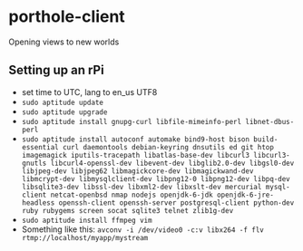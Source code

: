 # porthole-client

Opening views to new worlds

## Setting up an rPi

 * set time to UTC, lang to en_us UTF8
 * `sudo aptitude update`
 * `sudo aptitude upgrade`
 * `sudo aptitude install gnupg-curl libfile-mimeinfo-perl libnet-dbus-perl`
 * `sudo aptitude install autoconf automake bind9-host bison build-essential curl daemontools debian-keyring dnsutils ed git htop imagemagick iputils-tracepath libatlas-base-dev libcurl3 libcurl3-gnutls libcurl4-openssl-dev libevent-dev libglib2.0-dev libgsl0-dev libjpeg-dev libjpeg62 libmagickcore-dev libmagickwand-dev libmcrypt-dev libmysqlclient-dev libpng12-0 libpng12-dev libpq-dev libsqlite3-dev libssl-dev libxml2-dev libxslt-dev mercurial mysql-client netcat-openbsd nmap nodejs openjdk-6-jdk openjdk-6-jre-headless openssh-client openssh-server postgresql-client python-dev ruby rubygems screen socat sqlite3 telnet zlib1g-dev`
 * `sudo aptitude install ffmpeg vim`
 * Something like this: `avconv -i /dev/video0 -c:v libx264 -f flv rtmp://localhost/myapp/mystream`
